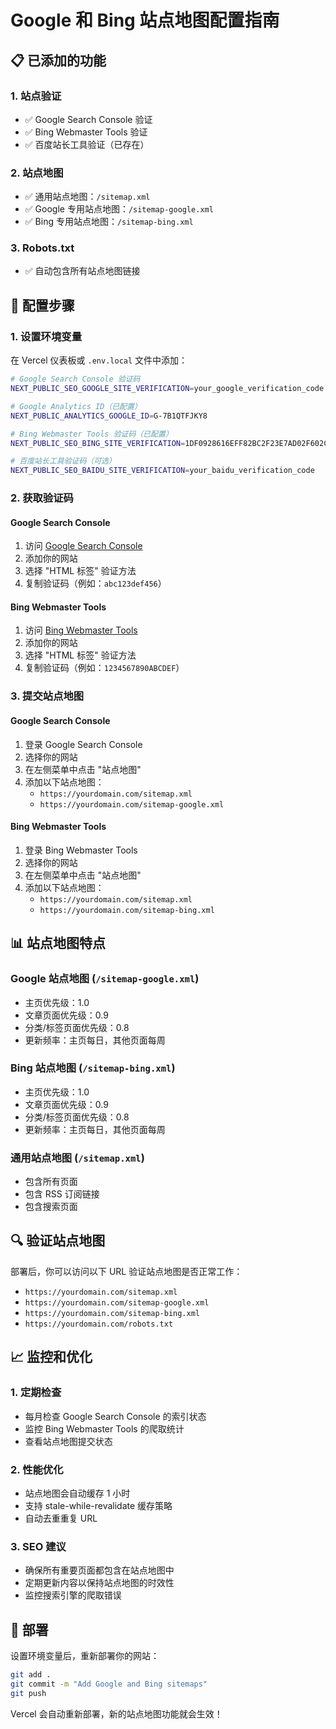 # Google 和 Bing 站点地图配置指南

## 📋 已添加的功能

### 1. 站点验证
- ✅ Google Search Console 验证
- ✅ Bing Webmaster Tools 验证
- ✅ 百度站长工具验证（已存在）

### 2. 站点地图
- ✅ 通用站点地图：`/sitemap.xml`
- ✅ Google 专用站点地图：`/sitemap-google.xml`
- ✅ Bing 专用站点地图：`/sitemap-bing.xml`

### 3. Robots.txt
- ✅ 自动包含所有站点地图链接

## 🔧 配置步骤

### 1. 设置环境变量

在 Vercel 仪表板或 `.env.local` 文件中添加：

```bash
# Google Search Console 验证码
NEXT_PUBLIC_SEO_GOOGLE_SITE_VERIFICATION=your_google_verification_code

# Google Analytics ID（已配置）
NEXT_PUBLIC_ANALYTICS_GOOGLE_ID=G-7B1QTFJKY8

# Bing Webmaster Tools 验证码（已配置）
NEXT_PUBLIC_SEO_BING_SITE_VERIFICATION=1DF0928616EFF82BC2F23E7AD02F602C

# 百度站长工具验证码（可选）
NEXT_PUBLIC_SEO_BAIDU_SITE_VERIFICATION=your_baidu_verification_code
```

### 2. 获取验证码

#### Google Search Console
1. 访问 [Google Search Console](https://search.google.com/search-console)
2. 添加你的网站
3. 选择 "HTML 标签" 验证方法
4. 复制验证码（例如：`abc123def456`）

#### Bing Webmaster Tools
1. 访问 [Bing Webmaster Tools](https://www.bing.com/webmasters)
2. 添加你的网站
3. 选择 "HTML 标签" 验证方法
4. 复制验证码（例如：`1234567890ABCDEF`）

### 3. 提交站点地图

#### Google Search Console
1. 登录 Google Search Console
2. 选择你的网站
3. 在左侧菜单中点击 "站点地图"
4. 添加以下站点地图：
   - `https://yourdomain.com/sitemap.xml`
   - `https://yourdomain.com/sitemap-google.xml`

#### Bing Webmaster Tools
1. 登录 Bing Webmaster Tools
2. 选择你的网站
3. 在左侧菜单中点击 "站点地图"
4. 添加以下站点地图：
   - `https://yourdomain.com/sitemap.xml`
   - `https://yourdomain.com/sitemap-bing.xml`

## 📊 站点地图特点

### Google 站点地图 (`/sitemap-google.xml`)
- 主页优先级：1.0
- 文章页面优先级：0.9
- 分类/标签页面优先级：0.8
- 更新频率：主页每日，其他页面每周

### Bing 站点地图 (`/sitemap-bing.xml`)
- 主页优先级：1.0
- 文章页面优先级：0.9
- 分类/标签页面优先级：0.8
- 更新频率：主页每日，其他页面每周

### 通用站点地图 (`/sitemap.xml`)
- 包含所有页面
- 包含 RSS 订阅链接
- 包含搜索页面

## 🔍 验证站点地图

部署后，你可以访问以下 URL 验证站点地图是否正常工作：

- `https://yourdomain.com/sitemap.xml`
- `https://yourdomain.com/sitemap-google.xml`
- `https://yourdomain.com/sitemap-bing.xml`
- `https://yourdomain.com/robots.txt`

## 📈 监控和优化

### 1. 定期检查
- 每月检查 Google Search Console 的索引状态
- 监控 Bing Webmaster Tools 的爬取统计
- 查看站点地图提交状态

### 2. 性能优化
- 站点地图会自动缓存 1 小时
- 支持 stale-while-revalidate 缓存策略
- 自动去重重复 URL

### 3. SEO 建议
- 确保所有重要页面都包含在站点地图中
- 定期更新内容以保持站点地图的时效性
- 监控搜索引擎的爬取错误

## 🚀 部署

设置环境变量后，重新部署你的网站：

```bash
git add .
git commit -m "Add Google and Bing sitemaps"
git push
```

Vercel 会自动重新部署，新的站点地图功能就会生效！ 